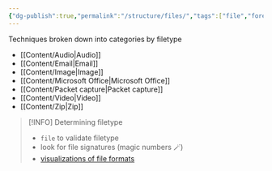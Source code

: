 ```yaml
---
{"dg-publish":true,"permalink":"/structure/files/","tags":["file","forensics"],"created":"2024-09-16T18:46:26.905-07:00","updated":"2024-09-16T18:51:00.042-07:00"}
---
```



Techniques broken down into categories by filetype
- [[Content/Audio\|Audio]]
- [[Content/Email\|Email]]
- [[Content/Image\|Image]]
- [[Content/Microsoft Office\|Microsoft Office]]
- [[Content/Packet capture\|Packet capture]]
- [[Content/Video\|Video]]
- [[Content/Zip\|Zip]]


> [!INFO] Determining filetype
> - `file` to validate filetype
> - look for file signatures (magic numbers 🪄)
> - [visualizations of file formats](https://github.com/corkami/pics/tree/master/binary)